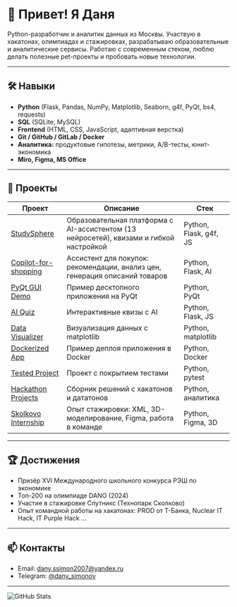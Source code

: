 # 👋 Привет! Я Даня

Python-разработчик и аналитик данных из Москвы. Участвую в хакатонах, олимпиадах и стажировках, разрабатываю образовательные и аналитические сервисы. Работаю с современным стеком, люблю делать полезные pet-проекты и пробовать новые технологии.

---

## 🛠️ Навыки

- **Python** (Flask, Pandas, NumPy, Matplotlib, Seaborn, g4f, PyQt, bs4, requests)
- **SQL** (SQLite, MySQL)
- **Frontend** (HTML, CSS, JavaScript, адаптивная верстка)
- **Git / GitHub / GitLab / Docker**
- **Аналитика:** продуктовые гипотезы, метрики, A/B-тесты, юнит-экономика
- **Miro, Figma, MS Office**

---

## 🚀 Проекты

| Проект | Описание | Стек |
|--------|----------|------|
| [StudySphere](https://github.com/dany-simonov/studysphere) | Образовательная платформа с AI-ассистентом (13 нейросетей), квизами и гибкой настройкой | Python, Flask, g4f, JS |
| [Copilot-for-shopping](https://github.com/dany-simonov/copilot-for-shopping) | Ассистент для покупок: рекомендации, анализ цен, генерация описаний товаров | Python, Flask, AI |
| [PyQt GUI Demo](https://github.com/dany-simonov/pyqt-gui-demo) | Пример десктопного приложения на PyQt | Python, PyQt |
| [AI Quiz](https://github.com/dany-simonov/ai-quiz) | Интерактивные квизы с AI | Python, Flask, JS |
| [Data Visualizer](https://github.com/dany-simonov/data-visualizer) | Визуализация данных с matplotlib | Python, matplotlib |
| [Dockerized App](https://github.com/dany-simonov/docker-app) | Пример деплоя приложения в Docker | Python, Docker |
| [Tested Project](https://github.com/dany-simonov/tested-project) | Проект с покрытием тестами | Python, pytest |
| [Hackathon Projects](https://github.com/dany-simonov/hackathon-projects) | Сборник решений с хакатонов и дататонов | Python, аналитика |
| [Skolkovo Internship](https://github.com/dany-simonov/skolkovo-internship) | Опыт стажировки: XML, 3D-моделирование, Figma, работа в команде | Python, Figma, 3D |

---

## 🏆 Достижения

- Призёр XVI Международного школьного конкурса РЭШ по экономике
- Топ-200 на олимпиаде DANO (2024)
- Участие в стажировке Спутникс (Технопарк Сколково)
- Опыт командной работы на хакатонах: PROD от Т-Банка, Nuclear IT Hack, IT Purple Hack ...

---

## 📫 Контакты

- Email: dany.ssimon2007@yandex.ru
- Telegram: [@dany_simonov](https://t.me/dany_simonov)

---

![GitHub Stats](https://github-readme-stats.vercel.app/api?username=dany-simonov&show_icons=true&theme=default)
